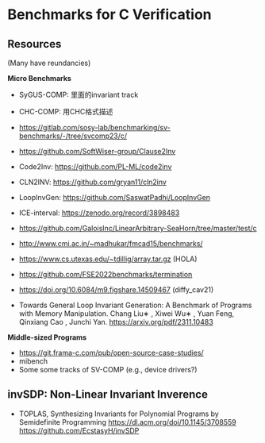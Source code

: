 # Benchmarks for C Verification


## Resources

(Many have reundancies)

**Micro Benchmarks**

- SyGUS-COMP: 里面的invariant track
- CHC-COMP: 用CHC格式描述
- https://gitlab.com/sosy-lab/benchmarking/sv-benchmarks/-/tree/svcomp23/c/
- https://github.com/SoftWiser-group/Clause2Inv
- Code2Inv: https://github.com/PL-ML/code2inv
- CLN2INV: https://github.com/gryan11/cln2inv
- LoopInvGen: https://github.com/SaswatPadhi/LoopInvGen
- ICE-interval: https://zenodo.org/record/3898483
- https://github.com/GaloisInc/LinearArbitrary-SeaHorn/tree/master/test/c
- http://www.cmi.ac.in/~madhukar/fmcad15/benchmarks/
- https://www.cs.utexas.edu/~tdillig/array.tar.gz (HOLA)
- https://github.com/FSE2022benchmarks/termination
- https://doi.org/10.6084/m9.figshare.14509467 (diffy_cav21)

- Towards General Loop Invariant Generation: A Benchmark of Programs with Memory Manipulation. Chang Liu∗ , Xiwei Wu∗ , Yuan Feng, Qinxiang Cao , Junchi Yan.  https://arxiv.org/pdf/2311.10483

**Middle-sized Programs**

- https://git.frama-c.com/pub/open-source-case-studies/ 
- mibench
- Some some tracks of SV-COMP (e.g., device drivers?)


## invSDP: Non-Linear Invariant Inverence

- TOPLAS, Synthesizing Invariants for Polynomial Programs by Semidefinite Programming
https://dl.acm.org/doi/10.1145/3708559
https://github.com/EcstasyH/invSDP